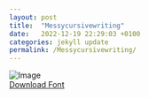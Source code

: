 ```yaml
---
layout: post
title:  "Messycursivewriting"
date:   2022-12-19 22:29:03 +0100
categories: jekyll update
permalink: /Messycursivewriting/
---
```


![Image](../../../../../fontimg/Messycursivewriting.png)
<br>
[Download Font](../../../../../fonts/Messycursivewriting.zip)